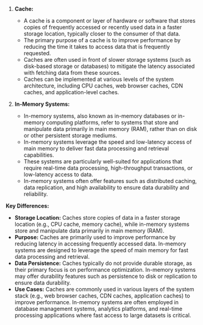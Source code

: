 1. **Cache:**
    
    - A cache is a component or layer of hardware or software that stores copies of frequently accessed or recently used data in a faster storage location, typically closer to the consumer of that data.
    - The primary purpose of a cache is to improve performance by reducing the time it takes to access data that is frequently requested.
    - Caches are often used in front of slower storage systems (such as disk-based storage or databases) to mitigate the latency associated with fetching data from these sources.
    - Caches can be implemented at various levels of the system architecture, including CPU caches, web browser caches, CDN caches, and application-level caches.
2. **In-Memory Systems:**
    
    - In-memory systems, also known as in-memory databases or in-memory computing platforms, refer to systems that store and manipulate data primarily in main memory (RAM), rather than on disk or other persistent storage mediums.
    - In-memory systems leverage the speed and low-latency access of main memory to deliver fast data processing and retrieval capabilities.
    - These systems are particularly well-suited for applications that require real-time data processing, high-throughput transactions, or low-latency access to data.
    - In-memory systems often offer features such as distributed caching, data replication, and high availability to ensure data durability and reliability.

**Key Differences:**

- **Storage Location:** Caches store copies of data in a faster storage location (e.g., CPU cache, memory cache), while in-memory systems store and manipulate data primarily in main memory (RAM).
- **Purpose:** Caches are primarily used to improve performance by reducing latency in accessing frequently accessed data. In-memory systems are designed to leverage the speed of main memory for fast data processing and retrieval.
- **Data Persistence:** Caches typically do not provide durable storage, as their primary focus is on performance optimization. In-memory systems may offer durability features such as persistence to disk or replication to ensure data durability.
- **Use Cases:** Caches are commonly used in various layers of the system stack (e.g., web browser caches, CDN caches, application caches) to improve performance. In-memory systems are often employed in database management systems, analytics platforms, and real-time processing applications where fast access to large datasets is critical.